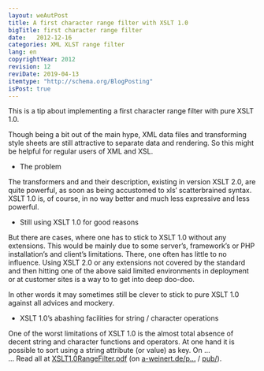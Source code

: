 ```yaml
---
layout: weAutPost
title: A first character range filter with XSLT 1.0
bigTitle: first character range filter
date:   2012-12-16
categories: XML XLST range filter
lang: en
copyrightYear: 2012
revision: 12
reviDate: 2019-04-13
itemtype: "http://schema.org/BlogPosting"
isPost: true
---
```


This is a tip about implementing a first character range filter with pure 
XSLT 1.0.

Though being a bit out of the main hype, XML data files and transforming 
style sheets are still attractive to separate data and rendering. So this
might be helpful for regular users of XML and XSL.

- The problem

The transformers and and their description, existing in version XSLT 2.0, are
quite power­ful, as soon as being accustomed to xls‘ scatterbrained syntax.
XSLT 1.0 is, of course, in no way better and much less expressive and 
less powerful.

- Still using XSLT 1.0 for good reasons

But there are cases, where one has to stick to XSLT 1.0 without any 
extensions. This would be mainly due to some server’s, framework’s or
PHP installation’s and client’s limitations. There,  one often has little to
no influence. Using XSLT 2.0 or any extensions not covered by the standard
and then hitting one of the above said limited environments in deployment or
at customer sites is a way to to get into deep doo-doo.

In other words it may sometimes still be clever to stick to pure XSLT 1.0
against all advices and mockery.

- XSLT 1.0’s abashing facilities for string / character operations

One of the worst limitations of XSLT 1.0 is the almost total absence of 
decent string and character functions and operators. At one hand it is 
possible to sort using a string attribute (or value) as key. On ...<br />
... Read all at [XSLT1.0RangeFilter.pdf](https://a-weinert.de/pub/XSLT1.0RangeFilter.pdf "full paper") (on
[a-weinert.de/p...](https://a-weinert.de/publication_en.html/ "some of Albrecht's publications") 
/ [pub/](https://a-weinert.de/pub/ "publications download")).